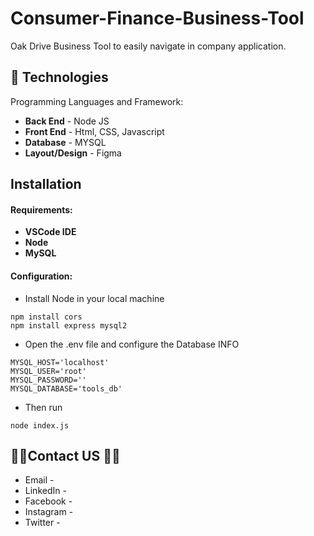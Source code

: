 # Consumer-Finance-Business-Tool
Oak Drive Business Tool to easily navigate in company application.

## 💾 Technologies

Programming Languages and Framework:

- <strong>Back End</strong> - Node JS
- <strong>Front End</strong> - Html, CSS, Javascript
- <strong>Database</strong> - MYSQL
- <strong>Layout/Design</strong> - Figma

## Installation
#### Requirements:

- <strong> VSCode IDE
- Node
- MySQL</strong>

#### Configuration:
- Install Node in your local machine

```
npm install cors
npm install express mysql2
```

- Open the .env file and configure the Database INFO

```
MYSQL_HOST='localhost'
MYSQL_USER='root'
MYSQL_PASSWORD=''
MYSQL_DATABASE='tools_db'
```


- Then run

```
node index.js
```

## 👨‍💻Contact US 🚀🔵
- Email - 
- LinkedIn - 
- Facebook - 
- Instagram - 
- Twitter - 
